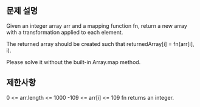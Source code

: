 ## 문제 설명

Given an integer array arr and a mapping function fn, return a new array with a transformation applied to each element.

The returned array should be created such that returnedArray[i] = fn(arr[i], i).

Please solve it without the built-in Array.map method.

## 제한사항

0 <= arr.length <= 1000
-109 <= arr[i] <= 109
fn returns an integer.
